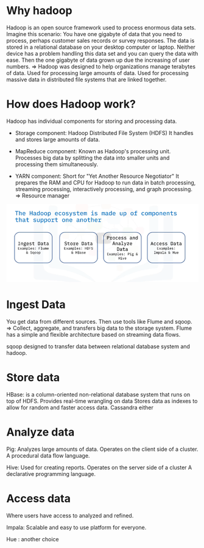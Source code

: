 # Why hadoop

Hadoop is an open source framework used to process enormous data sets.
Imagine this scenario:
You have one gigabyte of data that you need to process, perhaps customer sales records or survey responses.
The data is stored in a relational database on your desktop computer or laptop.
Neither device has a problem handling this data set and you can query the data with ease.
Then the one gigabyte of data grown up due the increasing of user numbers.
=> Hadoop was designed to help organizations manage terabytes of data.
Used for processing large amounts of data.
Used for processing  massive data in distributed file systems that are linked together.

# How does Hadoop work?

Hadoop has individual components for storing and processing data.
- Storage component:
Hadoop Distributed File System (HDFS)
It handles and stores large amounts of data.

- MapReduce component:
Known as Hadoop's processing unit.
Processes big data by splitting the data into smaller units and processing them simultaneously.

- YARN component:
Short for "Yet Another Resource Negotiator"
It prepares the RAM and CPU for Hadoop to run data in batch processing, streaming processing, interactively processing, and graph processing.
=> Resource manager

![image](./hadoop.png)

# Ingest Data

You get data from different sources.
Then use tools like Flume and sqoop.
=> Collect, aggregate, and transfers big data to the storage system.
Flume has a simple and flexible architecture based on streaming data flows.

sqoop designed to transfer data between relational database system and hadoop.

# Store data

HBase: is a column-oriented non-relational database system that runs on top of HDFS.
Provides real-time wrangling on data
Stores data as indexes to allow for random and faster access data.
Cassandra either

# Analyze data

Pig: Analyzes large amounts of data.
Operates on the client side of a cluster.
A procedural data flow language.

Hive: Used for creating reports.
Operates on the server side of a cluster
A declarative programming language.

# Access data

Where users have access to analyzed and refined.

Impala: Scalable and easy to use platform for everyone.

Hue : another choice